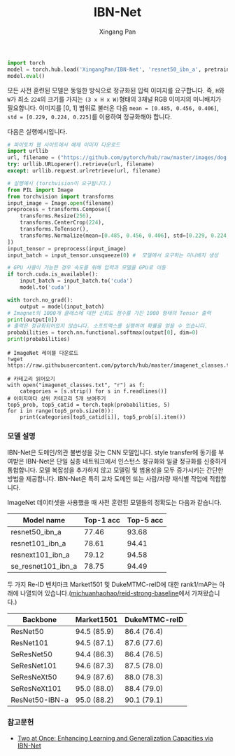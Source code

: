﻿---
layout: hub_detail
background-class: hub-background
body-class: hub
title: IBN-Net
summary: Networks with domain/appearance invariance
category: researchers
image: ibnnet.png
author: Xingang Pan
tags: [vision]
github-link: https://github.com/XingangPan/IBN-Net
github-id: XingangPan/IBN-Net
featured_image_1: ibnnet.png
featured_image_2: no-image
accelerator: cuda-optional
order: 10
demo-model-link: https://huggingface.co/spaces/pytorch/IBN-Net
---

```python
import torch
model = torch.hub.load('XingangPan/IBN-Net', 'resnet50_ibn_a', pretrained=True)
model.eval()
```

모든 사전 훈련된 모델은 동일한 방식으로 정규화된 입력 이미지를 요구합니다.
즉, `H`와 `W`가 최소 `224`의 크기를 가지는 `(3 x H x W)`형태의 3채널 RGB 이미지의 미니배치가 필요합니다. 
이미지를 [0, 1] 범위로 불러온 다음 `mean = [0.485, 0.456, 0.406]`, `std = [0.229, 0.224, 0.225]`를 이용하여 정규화해야 합니다.

다음은 실행예시입니다.

```python
# 파이토치 웹 사이트에서 예제 이미지 다운로드
import urllib
url, filename = ("https://github.com/pytorch/hub/raw/master/images/dog.jpg", "dog.jpg")
try: urllib.URLopener().retrieve(url, filename)
except: urllib.request.urlretrieve(url, filename)
```

```python
# 실행예시 (torchvision이 요구됩니다.)
from PIL import Image
from torchvision import transforms
input_image = Image.open(filename)
preprocess = transforms.Compose([
    transforms.Resize(256),
    transforms.CenterCrop(224),
    transforms.ToTensor(),
    transforms.Normalize(mean=[0.485, 0.456, 0.406], std=[0.229, 0.224, 0.225]),
])
input_tensor = preprocess(input_image)
input_batch = input_tensor.unsqueeze(0) #  모델에서 요구하는 미니배치 생성

# GPU 사용이 가능한 경우 속도를 위해 입력과 모델을 GPU로 이동
if torch.cuda.is_available():
    input_batch = input_batch.to('cuda')
    model.to('cuda')

with torch.no_grad():
    output = model(input_batch)
# Imagnet의 1000개 클래스에 대한 신뢰도 점수를 가진 1000 형태의 Tensor 출력
print(output[0])
# 출력은 정규화되어있지 않습니다. 소프트맥스를 실행하여 확률을 얻을 수 있습니다.
probabilities = torch.nn.functional.softmax(output[0], dim=0)
print(probabilities)
```

```
# ImageNet 레이블 다운로드
!wget https://raw.githubusercontent.com/pytorch/hub/master/imagenet_classes.txt
```

```
# 카테고리 읽어오기
with open("imagenet_classes.txt", "r") as f:
    categories = [s.strip() for s in f.readlines()]
# 이미지마다 상위 카테고리 5개 보여주기
top5_prob, top5_catid = torch.topk(probabilities, 5)
for i in range(top5_prob.size(0)):
    print(categories[top5_catid[i]], top5_prob[i].item())
```

### 모델 설명

IBN-Net은 도메인/외관 불변성을 갖는 CNN 모델입니다.
style transfer에 동기를 부여받은 IBN-Net은 단일 심층 네트워크에서 인스턴스 정규화와 일괄 정규화를 신중하게 통합합니다.
모델 복잡성을 추가하지 않고 모델링 및 범용성을 모두 증가시키는 간단한 방법을 제공합니다. 
IBN-Net은 특히 교차 도메인 또는 사람/차량 재식별 작업에 적합합니다.

ImageNet 데이터셋을 사용했을 때 사전 훈련된 모델들의 정확도는 다음과 같습니다.

| Model name | Top-1 acc   | Top-5 acc   |
| --------------- | ----------- | ----------- |
| resnet50_ibn_a  | 77.46       | 93.68       |
| resnet101_ibn_a | 78.61       | 94.41       |
| resnext101_ibn_a | 79.12      | 94.58       |
| se_resnet101_ibn_a | 78.75    | 94.49       |

두 가지 Re-ID 벤치마크 Market1501 및 DukeMTMC-reID에 대한 rank1/mAP는 아래에 나열되어 있습니다.([michuanhaohao/reid-strong-baseline](https://github.com/michuanhaohao/reid-strong-baseline)에서 가져왔습니다.)

| Backbone | Market1501 | DukeMTMC-reID |
| --- | -- | -- |
| ResNet50 | 94.5 (85.9) | 86.4 (76.4) |
| ResNet101 | 94.5 (87.1) |  87.6 (77.6) |
| SeResNet50 | 94.4 (86.3) | 86.4 (76.5) |
| SeResNet101 | 94.6 (87.3) | 87.5 (78.0) |
| SeResNeXt50 | 94.9 (87.6) | 88.0 (78.3) |
| SeResNeXt101 | 95.0 (88.0) | 88.4 (79.0) |
| ResNet50-IBN-a | 95.0 (88.2) | 90.1 (79.1) |

### 참고문헌

 - [Two at Once: Enhancing Learning and Generalization Capacities via IBN-Net](https://arxiv.org/abs/1807.09441)
